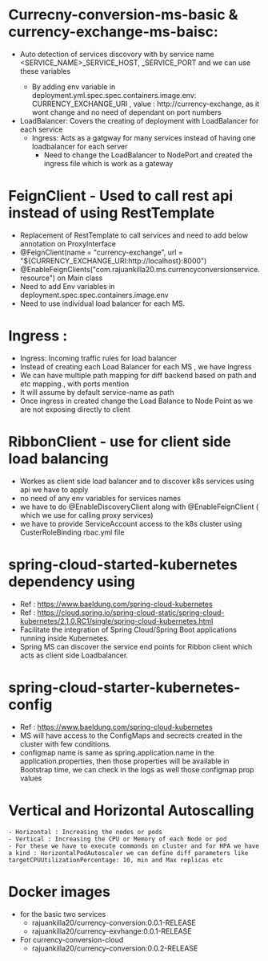 # Currecny-conversion-ms-basic & currency-exchange-ms-baisc:

- Auto detection of services discovory with by service name <SERVICE_NAME>_SERVICE_HOST, <SERVICE-NAME>_SERVICE_PORT and we can use these variables 
  - By adding env variable in deployment.yml.spec.spec.containers.image.env: CURRENCY_EXCHANGE_URI , value : http://currency-exchange, as it wont change and no need of dependant on port numbers
- LoadBalancer: Covers the creating of deployment with LoadBalancer for each service 
  - Ingress: Acts as a gatgway for many services instead of having one loadbalancer for each server 
    -  Need to change the LoadBalancer to NodePort and created the ingress file which is work as a gateway
# FeignClient - Used to call rest api instead of using RestTemplate 
  - Replacement of RestTemplate to call services and need to add below annotation on ProxyInterface
  -  @FeignClient(name = "currency-exchange", url = "${CURRENCY_EXCHANGE_URI:http://localhost}:8000")
  - @EnableFeignClients("com.rajuankilla20.ms.currencyconversionservice.resource") on Main class
  - Need to add Env variables in deployment.spec.spec.containers.image.env
  - Need to use individual load balancer for each MS.
# Ingress :
   - Ingress: Incoming traffic rules for load balancer 
   - Instead of creating each Load Balancer for each MS , we have Ingress 
   -	We can have multiple path mapping for diff backend based on path and etc mapping., with ports mention 
   -	It will assume by default service-name as path 
   -	Once ingress in created change the Load Balance to Node Point as we are not exposing directly to client
# RibbonClient - use for client side load balancing  
  - Workes as client side load balancer and to discover k8s services using api we have to apply 
  - no need of any env variables for services names
  - we have to do @EnableDiscoveryClient along with @EnableFeignClient ( which we use for calling proxy services)
  - we have to provide ServiceAccount access to the k8s cluster using CusterRoleBinding rbac.yml file
# spring-cloud-started-kubernetes dependency using 
   - Ref : https://www.baeldung.com/spring-cloud-kubernetes
   - Ref : https://cloud.spring.io/spring-cloud-static/spring-cloud-kubernetes/2.1.0.RC1/single/spring-cloud-kubernetes.html
   - Facilitate the integration of Spring Cloud/Spring Boot applications running inside Kubernetes.
   - Spring MS can discover the service end points for Ribbon client which acts as client side Loadbalancer.
# spring-cloud-starter-kubernetes-config   
   - Ref : https://www.baeldung.com/spring-cloud-kubernetes
   - MS will have access  to the ConfigMaps and secrects created in the cluster with few conditions.
   - configmap name is same as spring.application.name in the application.properties, then those properties will be available in Bootstrap time, we can check in the logs as well those configmap prop values
# Vertical and Horizontal Autoscalling 
    - Horizontal : Increasing the nodes or pods 
    - Vertical : Increasing the CPU or Memory of each Node or pod
    - For these we have to execute commonds on cluster and for HPA we have a kind : HorizontalPodAutoscaler we can define diff parameters like targetCPUUtilizationPercentage: 10, min and Max replicas etc
# Docker images 
  - for the basic two services 
    - rajuankilla20/currency-conversion:0.0.1-RELEASE
    - rajuankilla20/currency-exvhange:0.0.1-RELEASE
  - For currency-conversion-cloud
    - rajuankilla20/currency-conversion:0.0.2-RELEASE

